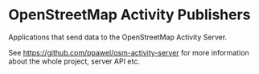 OpenStreetMap Activity Publishers
=================================

Applications that send data to the OpenStreetMap Activity Server.

See https://github.com/ppawel/osm-activity-server for more information about the whole project, server API etc.
